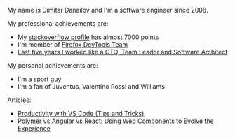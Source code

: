 My name is Dimitar Danailov and I'm a software engineer since 2008. 

My professional achievements are: 

- My [stackoverflow profile](https://stackoverflow.com/users/609707/d-danailov) has almost 7000 points
- I'm member of [Firefox DevTools Team](https://github.com/devtools-html)
- [Last five years I worked like a CTO, Team Leader and Software Architect](https://github.com/dimitardanailov/ddanailov/blob/master/Dimitar%20Danailov%20-%20Resume.pdf)

My personal achievements are: 

- I'm a sport guy
- I'm a fan of Juventus, Valentino Rossi and Williams

Articles: 

- [Productivity with VS Code (Tips and Tricks)](https://medium.com/@d_danailov/productivity-with-vs-code-tips-and-tricks-51ae11e2e087)
- [Polymer vs Angular vs React: Using Web Components to Evolve the Experience](https://mentormate.com/blog/polymer-vs-angular-future-web-apps/)



